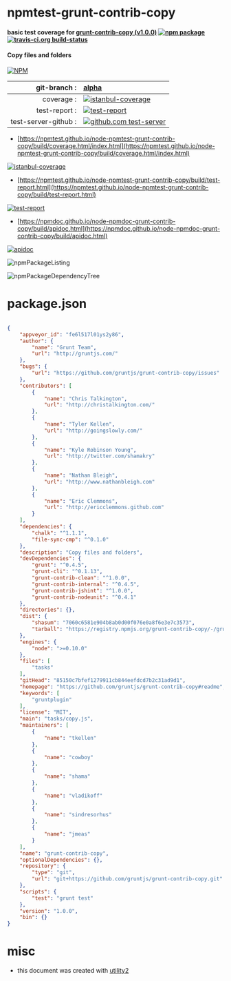 # npmtest-grunt-contrib-copy

#### basic test coverage for  [grunt-contrib-copy (v1.0.0)](https://github.com/gruntjs/grunt-contrib-copy#readme)  [![npm package](https://img.shields.io/npm/v/npmtest-grunt-contrib-copy.svg?style=flat-square)](https://www.npmjs.org/package/npmtest-grunt-contrib-copy) [![travis-ci.org build-status](https://api.travis-ci.org/npmtest/node-npmtest-grunt-contrib-copy.svg)](https://travis-ci.org/npmtest/node-npmtest-grunt-contrib-copy)

#### Copy files and folders

[![NPM](https://nodei.co/npm/grunt-contrib-copy.png?downloads=true&downloadRank=true&stars=true)](https://www.npmjs.com/package/grunt-contrib-copy)

| git-branch : | [alpha](https://github.com/npmtest/node-npmtest-grunt-contrib-copy/tree/alpha)|
|--:|:--|
| coverage : | [![istanbul-coverage](https://npmtest.github.io/node-npmtest-grunt-contrib-copy/build/coverage.badge.svg)](https://npmtest.github.io/node-npmtest-grunt-contrib-copy/build/coverage.html/index.html)|
| test-report : | [![test-report](https://npmtest.github.io/node-npmtest-grunt-contrib-copy/build/test-report.badge.svg)](https://npmtest.github.io/node-npmtest-grunt-contrib-copy/build/test-report.html)|
| test-server-github : | [![github.com test-server](https://npmtest.github.io/node-npmtest-grunt-contrib-copy/GitHub-Mark-32px.png)](https://npmtest.github.io/node-npmtest-grunt-contrib-copy/build/app/index.html) | | build-artifacts : | [![build-artifacts](https://npmtest.github.io/node-npmtest-grunt-contrib-copy/glyphicons_144_folder_open.png)](https://github.com/npmtest/node-npmtest-grunt-contrib-copy/tree/gh-pages/build)|

- [https://npmtest.github.io/node-npmtest-grunt-contrib-copy/build/coverage.html/index.html](https://npmtest.github.io/node-npmtest-grunt-contrib-copy/build/coverage.html/index.html)

[![istanbul-coverage](https://npmtest.github.io/node-npmtest-grunt-contrib-copy/build/screenCapture.buildCi.browser.%252Ftmp%252Fbuild%252Fcoverage.lib.html.png)](https://npmtest.github.io/node-npmtest-grunt-contrib-copy/build/coverage.html/index.html)

- [https://npmtest.github.io/node-npmtest-grunt-contrib-copy/build/test-report.html](https://npmtest.github.io/node-npmtest-grunt-contrib-copy/build/test-report.html)

[![test-report](https://npmtest.github.io/node-npmtest-grunt-contrib-copy/build/screenCapture.buildCi.browser.%252Ftmp%252Fbuild%252Ftest-report.html.png)](https://npmtest.github.io/node-npmtest-grunt-contrib-copy/build/test-report.html)

- [https://npmdoc.github.io/node-npmdoc-grunt-contrib-copy/build/apidoc.html](https://npmdoc.github.io/node-npmdoc-grunt-contrib-copy/build/apidoc.html)

[![apidoc](https://npmdoc.github.io/node-npmdoc-grunt-contrib-copy/build/screenCapture.buildCi.browser.%252Ftmp%252Fbuild%252Fapidoc.html.png)](https://npmdoc.github.io/node-npmdoc-grunt-contrib-copy/build/apidoc.html)

![npmPackageListing](https://npmtest.github.io/node-npmtest-grunt-contrib-copy/build/screenCapture.npmPackageListing.svg)

![npmPackageDependencyTree](https://npmtest.github.io/node-npmtest-grunt-contrib-copy/build/screenCapture.npmPackageDependencyTree.svg)



# package.json

```json

{
    "appveyor_id": "fe6l517l01ys2y86",
    "author": {
        "name": "Grunt Team",
        "url": "http://gruntjs.com/"
    },
    "bugs": {
        "url": "https://github.com/gruntjs/grunt-contrib-copy/issues"
    },
    "contributors": [
        {
            "name": "Chris Talkington",
            "url": "http://christalkington.com/"
        },
        {
            "name": "Tyler Kellen",
            "url": "http://goingslowly.com/"
        },
        {
            "name": "Kyle Robinson Young",
            "url": "http://twitter.com/shamakry"
        },
        {
            "name": "Nathan Bleigh",
            "url": "http://www.nathanbleigh.com"
        },
        {
            "name": "Eric Clemmons",
            "url": "http://ericclemmons.github.com"
        }
    ],
    "dependencies": {
        "chalk": "^1.1.1",
        "file-sync-cmp": "^0.1.0"
    },
    "description": "Copy files and folders",
    "devDependencies": {
        "grunt": "^0.4.5",
        "grunt-cli": "^0.1.13",
        "grunt-contrib-clean": "^1.0.0",
        "grunt-contrib-internal": "^0.4.5",
        "grunt-contrib-jshint": "^1.0.0",
        "grunt-contrib-nodeunit": "^0.4.1"
    },
    "directories": {},
    "dist": {
        "shasum": "7060c6581e904b8ab0d00f076e0a8f6e3e7c3573",
        "tarball": "https://registry.npmjs.org/grunt-contrib-copy/-/grunt-contrib-copy-1.0.0.tgz"
    },
    "engines": {
        "node": ">=0.10.0"
    },
    "files": [
        "tasks"
    ],
    "gitHead": "85150c7bfef1279911cb844eefdcd7b2c31ad9d1",
    "homepage": "https://github.com/gruntjs/grunt-contrib-copy#readme",
    "keywords": [
        "gruntplugin"
    ],
    "license": "MIT",
    "main": "tasks/copy.js",
    "maintainers": [
        {
            "name": "tkellen"
        },
        {
            "name": "cowboy"
        },
        {
            "name": "shama"
        },
        {
            "name": "vladikoff"
        },
        {
            "name": "sindresorhus"
        },
        {
            "name": "jmeas"
        }
    ],
    "name": "grunt-contrib-copy",
    "optionalDependencies": {},
    "repository": {
        "type": "git",
        "url": "git+https://github.com/gruntjs/grunt-contrib-copy.git"
    },
    "scripts": {
        "test": "grunt test"
    },
    "version": "1.0.0",
    "bin": {}
}
```



# misc
- this document was created with [utility2](https://github.com/kaizhu256/node-utility2)

